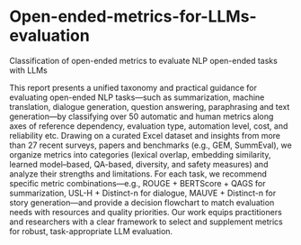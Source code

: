 # Open-ended-metrics-for-LLMs-evaluation
Classification of open-ended metrics to evaluate NLP open-ended tasks with LLMs


This report presents a unified taxonomy and practical guidance for evaluating open-ended NLP tasks—such as summarization, machine translation, dialogue generation, question answering, paraphrasing and text generation—by classifying over 50 automatic and human metrics along axes of reference dependency, evaluation type, automation level, cost, and reliability etc. Drawing on a curated Excel dataset and insights from more than 27 recent surveys, papers and benchmarks (e.g., GEM, SummEval), we organize metrics into categories (lexical overlap, embedding similarity, learned model–based, QA-based, diversity, and safety measures) and analyze their strengths and limitations. For each task, we recommend specific metric combinations—e.g., ROUGE + BERTScore + QAGS for summarization, USL-H + Distinct-n for dialogue, MAUVE + Distinct-n for story generation—and provide a decision flowchart to match evaluation needs with resources and quality priorities. Our work equips practitioners and researchers with a clear framework to select and supplement metrics for robust, task-appropriate LLM evaluation.
